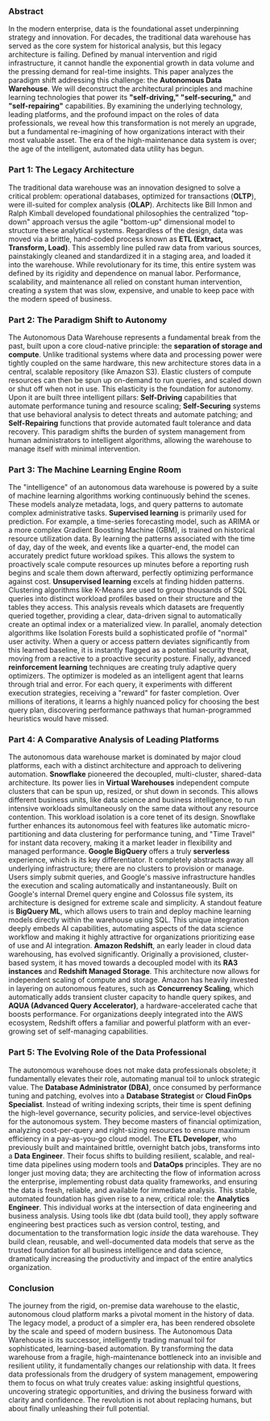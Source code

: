 ### **Abstract**
In the modern enterprise, data is the foundational asset underpinning strategy and innovation. For decades, the traditional data warehouse has served as the core system for historical analysis, but this legacy architecture is failing. Defined by manual intervention and rigid infrastructure, it cannot handle the exponential growth in data volume and the pressing demand for real-time insights. This paper analyzes the paradigm shift addressing this challenge: the **Autonomous Data Warehouse**. We will deconstruct the architectural principles and machine learning technologies that power its **"self-driving," "self-securing,"** and **"self-repairing"** capabilities. By examining the underlying technology, leading platforms, and the profound impact on the roles of data professionals, we reveal how this transformation is not merely an upgrade, but a fundamental re-imagining of how organizations interact with their most valuable asset. The era of the high-maintenance data system is over; the age of the intelligent, automated data utility has begun.

### **Part 1: The Legacy Architecture**
The traditional data warehouse was an innovation designed to solve a critical problem: operational databases, optimized for transactions (**OLTP**), were ill-suited for complex analysis (**OLAP**). Architects like Bill Inmon and Ralph Kimball developed foundational philosophies the centralized "top-down" approach versus the agile "bottom-up" dimensional model to structure these analytical systems. Regardless of the design, data was moved via a brittle, hand-coded process known as **ETL (Extract, Transform, Load)**. This assembly line pulled raw data from various sources, painstakingly cleaned and standardized it in a staging area, and loaded it into the warehouse. While revolutionary for its time, this entire system was defined by its rigidity and dependence on manual labor. Performance, scalability, and maintenance all relied on constant human intervention, creating a system that was slow, expensive, and unable to keep pace with the modern speed of business.

### **Part 2: The Paradigm Shift to Autonomy**
The Autonomous Data Warehouse represents a fundamental break from the past, built upon a core cloud-native principle: the **separation of storage and compute**. Unlike traditional systems where data and processing power were tightly coupled on the same hardware, this new architecture stores data in a central, scalable repository (like Amazon S3). Elastic clusters of compute resources can then be spun up on-demand to run queries, and scaled down or shut off when not in use. This elasticity is the foundation for autonomy. Upon it are built three intelligent pillars: **Self-Driving** capabilities that automate performance tuning and resource scaling; **Self-Securing** systems that use behavioral analysis to detect threats and automate patching; and **Self-Repairing** functions that provide automated fault tolerance and data recovery. This paradigm shifts the burden of system management from human administrators to intelligent algorithms, allowing the warehouse to manage itself with minimal intervention.

### **Part 3: The Machine Learning Engine Room**
The "intelligence" of an autonomous data warehouse is powered by a suite of machine learning algorithms working continuously behind the scenes. These models analyze metadata, logs, and query patterns to automate complex administrative tasks.
**Supervised learning** is primarily used for prediction. For example, a time-series forecasting model, such as ARIMA or a more complex Gradient Boosting Machine (GBM), is trained on historical resource utilization data. By learning the patterns associated with the time of day, day of the week, and events like a quarter-end, the model can accurately predict future workload spikes. This allows the system to proactively scale compute resources up minutes before a reporting rush begins and scale them down afterward, perfectly optimizing performance against cost.
**Unsupervised learning** excels at finding hidden patterns. Clustering algorithms like K-Means are used to group thousands of SQL queries into distinct workload profiles based on their structure and the tables they access. This analysis reveals which datasets are frequently queried together, providing a clear, data-driven signal to automatically create an optimal index or a materialized view. In parallel, anomaly detection algorithms like Isolation Forests build a sophisticated profile of "normal" user activity. When a query or access pattern deviates significantly from this learned baseline, it is instantly flagged as a potential security threat, moving from a reactive to a proactive security posture.
Finally, advanced **reinforcement learning** techniques are creating truly adaptive query optimizers. The optimizer is modeled as an intelligent agent that learns through trial and error. For each query, it experiments with different execution strategies, receiving a "reward" for faster completion. Over millions of iterations, it learns a highly nuanced policy for choosing the best query plan, discovering performance pathways that human-programmed heuristics would have missed.

### **Part 4: A Comparative Analysis of Leading Platforms**
The autonomous data warehouse market is dominated by major cloud platforms, each with a distinct architecture and approach to delivering automation.
**Snowflake** pioneered the decoupled, multi-cluster, shared-data architecture. Its power lies in **Virtual Warehouses** independent compute clusters that can be spun up, resized, or shut down in seconds. This allows different business units, like data science and business intelligence, to run intensive workloads simultaneously on the same data without any resource contention. This workload isolation is a core tenet of its design. Snowflake further enhances its autonomous feel with features like automatic micro-partitioning and data clustering for performance tuning, and "Time Travel" for instant data recovery, making it a market leader in flexibility and managed performance.
**Google BigQuery** offers a truly **serverless** experience, which is its key differentiator. It completely abstracts away all underlying infrastructure; there are no clusters to provision or manage. Users simply submit queries, and Google's massive infrastructure handles the execution and scaling automatically and instantaneously. Built on Google's internal Dremel query engine and Colossus file system, its architecture is designed for extreme scale and simplicity. A standout feature is **BigQuery ML**, which allows users to train and deploy machine learning models directly within the warehouse using SQL. This unique integration deeply embeds AI capabilities, automating aspects of the data science workflow and making it highly attractive for organizations prioritizing ease of use and AI integration.
**Amazon Redshift**, an early leader in cloud data warehousing, has evolved significantly. Originally a provisioned, cluster-based system, it has moved towards a decoupled model with its **RA3 instances** and **Redshift Managed Storage**. This architecture now allows for independent scaling of compute and storage. Amazon has heavily invested in layering on autonomous features, such as **Concurrency Scaling**, which automatically adds transient cluster capacity to handle query spikes, and **AQUA (Advanced Query Accelerator)**, a hardware-accelerated cache that boosts performance. For organizations deeply integrated into the AWS ecosystem, Redshift offers a familiar and powerful platform with an ever-growing set of self-managing capabilities.

### **Part 5: The Evolving Role of the Data Professional**
The autonomous warehouse does not make data professionals obsolete; it fundamentally elevates their role, automating manual toil to unlock strategic value. The **Database Administrator (DBA)**, once consumed by performance tuning and patching, evolves into a **Database Strategist** or **Cloud FinOps Specialist**. Instead of writing indexing scripts, their time is spent defining the high-level governance, security policies, and service-level objectives for the autonomous system. They become masters of financial optimization, analyzing cost-per-query and right-sizing resources to ensure maximum efficiency in a pay-as-you-go cloud model.
The **ETL Developer**, who previously built and maintained brittle, overnight batch jobs, transforms into a **Data Engineer**. Their focus shifts to building resilient, scalable, and real-time data pipelines using modern tools and **DataOps** principles. They are no longer just moving data; they are architecting the flow of information across the enterprise, implementing robust data quality frameworks, and ensuring the data is fresh, reliable, and available for immediate analysis.
This stable, automated foundation has given rise to a new, critical role: the **Analytics Engineer**. This individual works at the intersection of data engineering and business analysis. Using tools like dbt (data build tool), they apply software engineering best practices such as version control, testing, and documentation to the transformation logic *inside* the data warehouse. They build clean, reusable, and well-documented data models that serve as the trusted foundation for all business intelligence and data science, dramatically increasing the productivity and impact of the entire analytics organization.

### **Conclusion**
The journey from the rigid, on-premise data warehouse to the elastic, autonomous cloud platform marks a pivotal moment in the history of data. The legacy model, a product of a simpler era, has been rendered obsolete by the scale and speed of modern business. The Autonomous Data Warehouse is its successor, intelligently trading manual toil for sophisticated, learning-based automation. By transforming the data warehouse from a fragile, high-maintenance bottleneck into an invisible and resilient utility, it fundamentally changes our relationship with data. It frees data professionals from the drudgery of system management, empowering them to focus on what truly creates value: asking insightful questions, uncovering strategic opportunities, and driving the business forward with clarity and confidence. The revolution is not about replacing humans, but about finally unleashing their full potential.
